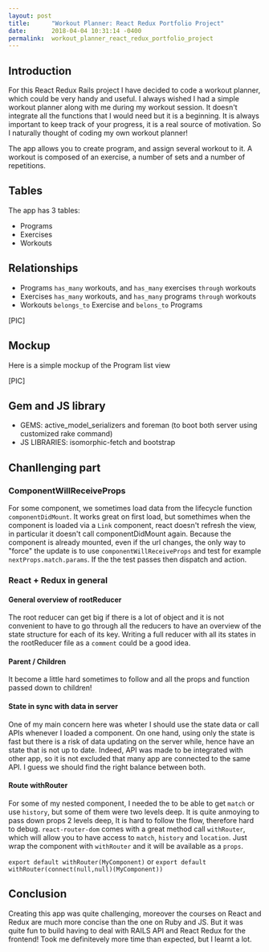 ```yaml
---
layout: post
title:      "Workout Planner: React Redux Portfolio Project"
date:       2018-04-04 10:31:14 -0400
permalink:  workout_planner_react_redux_portfolio_project
---
```



## Introduction

For this React Redux Rails project I have decided to code a workout planner, which could be very handy and useful. I always wished I had a simple workout planner along with me during my workout session. It doesn't integrate all the functions that I would need but it is a beginning. It is always important to keep track of your progress, it is a real source of motivation. So I naturally thought of coding my own workout planner! 

The app allows you to create program, and assign several workout to it. A workout is composed of an exercise, a number of sets and a number of repetitions.


## Tables

The app has 3 tables:
* Programs
* Exercises
* Workouts


## Relationships

* Programs `has_many` workouts, and `has_many` exercises `through` workouts
* Exercises `has_many` workouts, and `has_many` programs `through` workouts
* Workouts `belongs_to` Exercise and `belons_to` Programs


[PIC]



## Mockup

Here is a simple mockup of the Program list view

[PIC]


## Gem and JS library

* GEMS: active_model_serializers and foreman (to boot both server using customized rake command)
* JS LIBRARIES: isomorphic-fetch and bootstrap


## Chanllenging part


### ComponentWillReceiveProps

For some component, we sometimes load data from the lifecycle function `componentDidMount`. It works great on first load, but somethimes when the component is loaded via a `Link` component, react doesn't refresh the view, in particular it doesn't call componentDidMount again. Because the component is already mounted, even if the url changes, the only way to "force" the update is to use `componentWillReceiveProps` and test for example `nextProps.match.params`. If the the test passes then dispatch and action.



### React + Redux in general

#### General overview of rootReducer
The root reducer can get big if there is a lot of object and it is not convenient to have to go through all the reducers to have an overview of the state structure for each of its key. Writing  a full reducer with all its states in the rootReducer file as a `comment` could be a good idea. 


#### Parent / Children

It become a little hard sometimes to follow and all the props and function passed down to children!


#### State in sync with data in server

One of my main concern here was wheter I should use the state data or call APIs whenever I loaded a component. On one hand, using only the state is fast but there is a risk of data updating on the server while, hence have an state that is not up to date. Indeed, API was made to be integrated with other app, so it is not excluded that many app are connected to the same API.  I guess we should find the right balance between both.


#### Route withRouter

For some of my nested component, I needed the to be able to get `match` or use `history`, but some of them were two levels deep. It is quite anmoying to pass down props 2 levels deep, It is hard to follow the flow, therefore hard to debug. `react-router-dom` comes with a great method call `withRouter`, which will allow you to have access to `match`, `history` and `location`. Just wrap the component with `withRouter` and it will be available as a `props`.

`export default withRouter(MyComponent)` or `export default withRouter(connect(null,null)(MyComponent))`


## Conclusion

Creating this app was quite challenging, moreover the courses on React and Redux are much more concise than the one on Ruby and JS. But it was quite fun to build having to deal with RAILS API and React Redux for the frontend! Took me definitevely more time than expected, but I learnt a lot.

